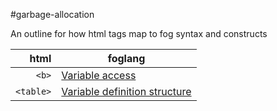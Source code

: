 #garbage-allocation

An outline for how html tags map to fog syntax and constructs

| html      | foglang                                                                                                    |
| ---------:| ---------------------------------------------------------------------------------------------------------- |
| `<b>`     | [Variable access](https://github.com/foglang/garbage-allocation/blob/master/b/b.yml)                       |
| `<table>` | [Variable definition structure](https://github.com/foglang/garbage-allocation/blob/master/table/table.yml) |
